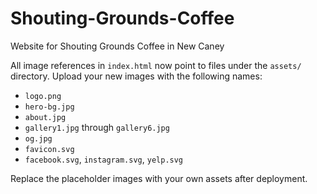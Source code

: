 # Shouting-Grounds-Coffee
Website for Shouting Grounds Coffee in New Caney

All image references in `index.html` now point to files under the `assets/` directory.
Upload your new images with the following names:

- `logo.png`
- `hero-bg.jpg`
- `about.jpg`
- `gallery1.jpg` through `gallery6.jpg`
- `og.jpg`
- `favicon.svg`
- `facebook.svg`, `instagram.svg`, `yelp.svg`

Replace the placeholder images with your own assets after deployment.
